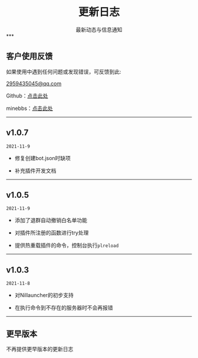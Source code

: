 # <center>更新日志</center>

<center>最新动态与信息通知</center>
***

## 客户使用反馈

如果使用中遇到任何问题或发现错误，可反馈到此:

2959435045@qq.com

Github：[点击此处](https://github.com/xbridgex/nilbridge)

minebbs：[点击此处](https://www.minebbs.com/resources/nilbridge-bds.3107/)

***

## v1.0.7
`2021-11-9`

 - 修复创建bot.json时缺项

 - 补充插件开发文档

***

## v1.0.5 
`2021-11-9`

 - 添加了退群自动撤销白名单功能

 - 对插件所注册的函数进行try处理

 - 提供热重载插件的命令，控制台执行`plreload`

***

## v1.0.3
`2021-11-8`

 - 对Nillauncher的初步支持

 - 在执行命令到不存在的服务器时不会再报错

***


## 更早版本

不再提供更早版本的更新日志